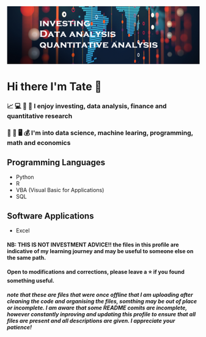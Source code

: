 <img src = "profile.png">

# Hi there I'm Tate 👋

### 📈 💻 🔣 💸 I enjoy investing, data analysis, finance and quantitative research
### 🤖 💱 🖥️ 💰 I'm into data science, machine learing, programming, math and economics

## Programming Languages
- Python
- R
- VBA (Visual Basic for Applications)
- SQL

## Software Applications
- Excel

#### NB: THIS IS NOT INVESTMENT ADVICE!! the files in this profile are indicative of my learning journey and may be useful to someone else on the same path.
#### Open to modifications and corrections, please leave a ⭐ if you found something useful. 
#### _note that these are files that were once offline that I am uploading after cleaning the code and organising the files, somthing may be out of place or incomplete. I am aware that some README comits are incomplete, however constantly inproving and updating this profile to ensure that all files are present and all descriptions are given. I appreciate your patience!_
